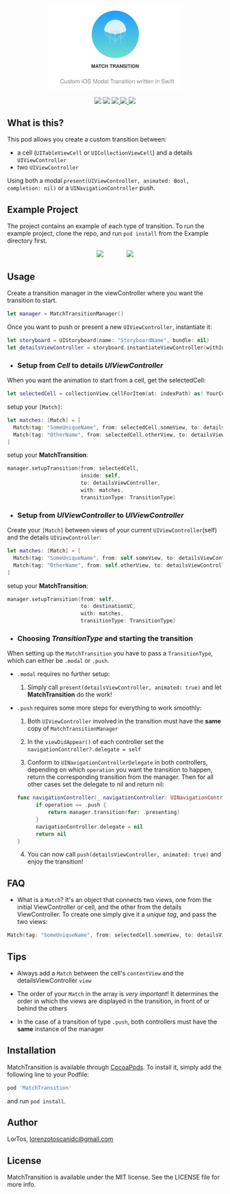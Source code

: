 <p align="center">
    <img src="Example/Assets/Banner.svg" width="62.5%"/>
</p>

<p align="center">
    <img src="https://img.shields.io/badge/Swift-4.1-orange.svg?style=flat" />
    <img src="https://img.shields.io/badge/Platforms-iOS-blue.svg?style=flat" />
    <a href="https://travis-ci.org/LorTos/MatchTransition">
        <img src="https://img.shields.io/travis/LorTos/MatchTransition.svg?style=flat" />
    </a>
    <a href="https://cocoapods.org/pods/MatchTransition">
        <img src="https://img.shields.io/cocoapods/v/MatchTransition.svg?style=flat" />
    </a>
    <img src="https://img.shields.io/github/license/mashape/apistatus.svg" />
</p>

## What is this?

This pod allows you create a custom transition between:
  - a cell (`UITableViewCell` or `UICollectionViewCell`) and a details `UIViewController`
  - two `UIViewController`

Using both a modal `present(UIViewController, animated: Bool, completion: nil)` or a `UINavigationController` push.

## Example Project

The project contains an example of each type of transition. To run the example project, clone the repo, and run `pod install` from the Example directory first.

<div align="center" >
    <img src="Example/Assets/exampleVid.gif" width="40%" style="margin-right: 10%"/>
    <img src="Example/Assets/navExample.gif" width="40%" />
</div>


## Usage

Create a transition manager in the viewController where you want the transition to start.
```swift
let manager = MatchTransitionManager()
```
Once you want to push or present a new `UIViewController`, instantiate it:

```swift
let storyboard = UIStoryboard(name: "StoryboardName", bundle: nil)
let detailsViewController = storyboard.instantiateViewController(withIdentifier: "DetailsControllerIdentifier") as! DetailsControllerClass
```

- ### Setup from *Cell* to details *UIViewController*

When you want the animation to start from a cell, get the selectedCell:

```swift
let selectedCell = collectionView.cellForItem(at: indexPath) as! YourCellClass
```

setup your `[Match]`:

```swift
let matches: [Match] = [
  Match(tag: "SomeUniqueName", from: selectedCell.someView, to: detailsViewController.someView),
  Match(tag: "OtherName", from: selectedCell.otherView, to: detailsViewController.otherView),
]
```

setup your **MatchTransition**:

```swift
manager.setupTransition(from: selectedCell,
                        inside: self,
                        to: detailsViewController,
                        with: matches,
                        transitionType: TransitionType)
```

- ### Setup from *UIViewController* to *UIViewController*

Create your `[Match]` between views of your current `UIViewController`(self) and the details `UIViewController`:

```swift
let matches: [Match] = [
  Match(tag: "SomeUniqueName", from: self.someView, to: detailsViewController.someView),
  Match(tag: "OtherName", from: self.otherView, to: detailsViewController.otherView),
]
```

setup your **MatchTransition**:

```swift
manager.setupTransition(from: self,
                        to: destinationVC,
                        with: matches,
                        transitionType: TransitionType)
```



- ### Choosing *TransitionType* and starting the transition

When setting up the `MatchTransition` you have to pass a `TransitionType`,
which can either be `.modal` or `.push`.
  - `.modal` requires no further setup:

    1. Simply call `present(detailsViewController, animated: true)` and let **MatchTransition** do the work!

  - `.push` requires some more steps for everything to work smoothly:
    1. Both `UIViewController` involved in the transition must have the **same** copy of `MatchTransitionManager`

    2. In the `viewDidAppear()` of each controller set the `navigationController?.delegate = self`
    3. Conform to `UINavigationControllerDelegate` in both controllers,
    depending on which `operation` you want the transition to happen, return the corresponding transition from the manager.
    Then for all other cases set the delegate to nil and return nil:
    ```Swift
    func navigationController(_ navigationController: UINavigationController, animationControllerFor operation: UINavigationController.Operation, from fromVC: UIViewController, to toVC: UIViewController) -> UIViewControllerAnimatedTransitioning? {
          if operation == .push {
              return manager.transition(for: .presenting)
          }
          navigationController.delegate = nil
          return nil
    }
    ```
    4. You can now call `push(detailsViewController, animated: true)` and enjoy the transition!

## FAQ

- What is a `Match`?
It's an object that connects two views, one from the initial ViewController or cell, and the other from the details ViewController.
To create one simply give it a *unique tag*, and pass the two views:

```swift
Match(tag: "SomeUniqueName", from: selectedCell.someView, to: detailsViewController.someView)
```

## Tips

- Always add a `Match` between the cell's `contentView` and the detailsViewController `view`

- The order of your `Match` in the array is *very important*! It determines the order in which the views are displayed in the transition, in front of or behind the others

- In the case of a transition of type `.push`, both controllers must have the **same** instance of the manager

## Installation

MatchTransition is available through [CocoaPods](https://cocoapods.org). To install
it, simply add the following line to your Podfile:

```ruby
pod 'MatchTransition'
```

and run `pod install`.

## Author

LorTos, lorenzotoscanidc@gmail.com

## License

MatchTransition is available under the MIT license. See the LICENSE file for more info.
